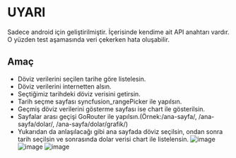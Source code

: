 # UYARI

Sadece android için geliştirilmiştir. İçerisinde kendime ait API anahtarı vardır. O yüzden test aşamasında veri çekerken hata oluşabilir.

## Amaç

- Döviz verilerini seçilen tarihe göre listelesin.
- Döviz verilerini internetten alsın.
- Seçtiğimiz tarihdeki döviz verisini getirsin.
- Tarih seçme sayfası syncfusion_rangePicker ile yapılsın.
- Geçmiş döviz verilerini gösterme sayfası ise chart ile gösterilsin.
- Sayfalar arası geçişi GoRouter ile yapılsın.(Örnek:/ana-sayfa/, /ana-sayfa/dolar/, /ana-sayfa/dolar/grafik/)
- Yukarıdan da anlaşılacağı gibi ana sayfada döviz seçilsin, ondan sonra tarih seçilsin ve sonrasında dolar verisi chart ile listelensin.
![image](https://user-images.githubusercontent.com/65857425/234598131-cfc80251-648e-475b-85a1-d99ae51f3e9e.png)
![image](https://user-images.githubusercontent.com/65857425/234598366-94c96004-11eb-410d-bcef-4c6afb783778.png)
![image](https://user-images.githubusercontent.com/65857425/234599862-be4977ba-32d7-41c1-9ccc-b99a6cf2c2b9.png)
